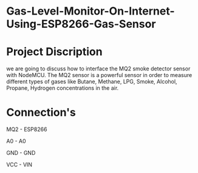 # Gas-Level-Monitor-On-Internet-Using-ESP8266-Gas-Sensor

# Project Discription 

we are going to discuss how to interface the MQ2 smoke  detector sensor with NodeMCU. The MQ2 sensor is a powerful  sensor in order to measure different types of gases like Butane,  Methane, LPG, Smoke, Alcohol, Propane, Hydrogen concentrations in the  air. 

# Connection's 

MQ2 -  ESP8266

A0   -  A0

GND  -  GND

VCC  -  VIN
